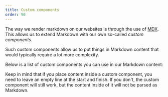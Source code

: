 ```yaml
---
title: Custom components
order: 90
---
```


The way we render markdown on our websites is through the use of [MDX](https://mdxjs.com/).  
This allows us to extend Markdown with our own so-called *custom components*.

Such custom components allow us to put things in Markdown content that would
typically require a lot more complexity.

Below is a list of custom components you can use in our Markdown content:

<ReadMore list />

<Tip>

Keep in mind that if you place content inside a custom component, you need to leave an empty
line at the start and finish. If you don't, the custom component will still work, but the 
content inside of it will not be parsed as Markdown.

</Tip>

